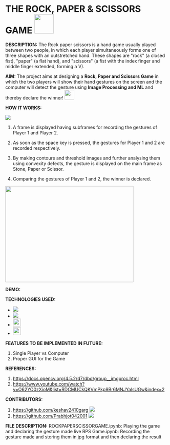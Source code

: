 # THE ROCK, PAPER & SCISSORS GAME <img src="https://user-images.githubusercontent.com/65656071/126960759-5970a7e6-4995-4161-b7c0-f0dd74c802fb.png" width="60" height="60">

**DESCRIPTION:** The Rock paper scissors is a hand game usually played between two people, in which each player simultaneously forms one of three shapes with an outstretched hand. These shapes are "rock" (a closed fist), "paper" (a flat hand), and "scissors" (a fist with the index finger and middle finger extended, forming a V). 

**AIM:** The project aims at designing a **Rock, Paper and Scissors Game** in which the two players will show their hand gestures on the screen and the computer will detect the gesture using **Image Processing and ML** and thereby declare the winner!    <img src="https://user-images.githubusercontent.com/65656071/126972741-ca6653e0-9c5e-4f7c-84cf-e3f0bc2d02ed.png" width="30" height="30">

**HOW IT WORKS:** 

<img src="https://user-images.githubusercontent.com/55792010/123235437-7d5b1b00-d4f9-11eb-97fc-1e4555b131a1.png">

1. A frame is displayed having subframes for recording the gestures of Player 1 and Player 2.

2. As soon as the space key is pressed, the gestures for Player 1 and 2 are recorded respectively.

3. By making contours and threshold images and further analysing them using convexity defects, the gesture is displayed on the main frame as Stone, Paper or Scissor.

4. Comparing the gestures of Player 1 and 2, the winner is  declared.

<img src="https://user-images.githubusercontent.com/65656071/126974445-1424d1e5-9c01-4abf-8f55-a2e3a7c5b475.png" width="400" height="300">

**DEMO:**

**TECHNOLOGIES USED:** 
- <img src="https://img.shields.io/badge/Python-3776AB?style=for-the-badge&logo=python&logoColor=white" />
- <img src="https://img.shields.io/badge/OpenCV-27338e?style=for-the-badge&logo=OpenCV&logoColor=white"/>
- <img src="https://img.shields.io/badge/-MACHINE LEARNING-blue" height="24"/>
- <img src="https://img.shields.io/badge/-NUMPY LIBRARY-blue" height="24"/>

**FEATURES TO BE IMPLEMENTED IN FUTURE:**
1. Single Player vs Computer
2. Proper GUI for the Game

**REFERENCES:**
1. https://docs.opencv.org/4.5.2/d7/dbd/group__imgproc.html
2. https://www.youtube.com/watch?v=O62YO0zXioM&list=RDCMUCkQKVmPkp9Br6MNJYalsUGw&index=2

**CONTRIBUTORS:**
1. https://github.com/keshav2410garg <img src="https://img.shields.io/github/followers/keshav2410garg?label=Follow&style=social">
2. https://github.com/Prabhjot042001 <img src="https://img.shields.io/github/followers/Prabhjot042001?label=Follow&style=social">

**FILE DESCRIPTION:**
ROCKPAPERSCISSORGAME.ipynb: Playing the game and declaring the gesture made live
RPS Game.ipynb: Recording the gesture made and storing them in jpg format and then declaring the result
